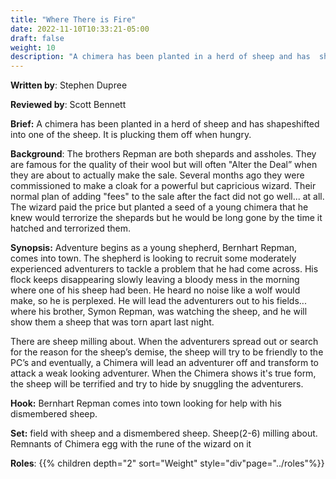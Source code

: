 ```yaml
---
title: "Where There is Fire"
date: 2022-11-10T10:33:21-05:00
draft: false
weight: 10
description: "A chimera has been planted in a herd of sheep and has  shapeshifted into one of the sheep. It is plucking them off when hungry. "
---
```


**Written by**: Stephen Dupree

**Reviewed by**: Scott Bennett

**Brief:**  A chimera has been planted in a herd of sheep and has  shapeshifted into one of the sheep. It is plucking them off when hungry. 

**Background**: The brothers Repman are both shepards and assholes. They are famous for the quality of their wool but will often "Alter the Deal” when they are about to actually make the sale. Several months ago they were commissioned to make a cloak for a powerful but capricious wizard. Their normal plan of adding "fees" to the sale after the fact did not go well... at all. The wizard paid the price but planted a seed of a young chimera that he knew would terrorize the shepards but he would be long gone by the time it hatched and terrorized them.

**Synopsis:** Adventure begins as a young shepherd, Bernhart Repman, comes into town. The shepherd is looking to recruit some moderately experienced adventurers to tackle a problem that he had come across. His flock keeps disappearing slowly leaving a bloody mess in the morning where one of his sheep had been. He heard no noise like a wolf would make, so he is perplexed. He will lead the adventurers out to his fields... where his brother, Symon Repman, was watching the sheep, and he will show them a sheep that was torn apart last night. 

There are sheep milling about. When the adventurers spread out or search for the reason for the sheep’s demise, the sheep will try to be friendly to the PC’s and eventually, a Chimera will lead an adventurer off and transform to attack a weak looking adventurer. When the Chimera shows it's true form, the sheep will be terrified and try to hide by snuggling the adventurers.

**Hook:**  Bernhart Repman comes into town looking for help with his dismembered sheep.

**Set:**  field with sheep and a dismembered sheep. Sheep(2-6) milling about. Remnants of Chimera egg with the rune of the wizard on it

**Roles**: {{% children depth="2"  sort="Weight" style="div"page="../roles"%}}

